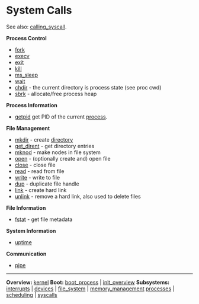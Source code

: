# System Calls

See also: [calling_syscall](calling_syscall.md).


**Process Control**
- [fork](fork.md)
- [execv](execv.md)
- [exit](exit.md)
- [kill](kill.md)
- [ms_sleep](ms_sleep.md)
- [wait](wait.md)
- [chdir](chdir.md) - the current directory is process state (see proc cwd)
- [sbrk](sbrk.md) - allocate/free process heap

**Process Information**
- [getpid](getpid.md) get PID of the current [process](../processes/processes.md).

**File Management**
- [mkdir](mkdir.md) - create [directory](file_system/directory.md)
- [get_dirent](get_dirent.md) - get directory entries
- [mknod](mknod.md) - make nodes in file system
- [open](open.md) - (optionally create and) open file
- [close](close.md) - close file
- [read](read.md) - read from file
- [write](write.md) - write to file
- [dup](dup.md) - duplicate file handle 
- [link](link.md) - create hard link
- [unlink](unlink.md) - remove a hard link, also used to delete files

**File Information**
- [fstat](fstat.md) - get file metadata

**System Information**
- [uptime](uptime.md)

**Communication**
- [pipe](pipe.md)


---
**Overview:** [kernel](kernel.md)
**Boot:**
[boot_process](../overview/boot_process.md) | [init_overview](../overview/init_overview.md)
**Subsystems:**
[interrupts](../interrupts/interrupts.md) | [devices](devices/devices.md) | [file_system](file_system.md) | [memory_management](../mm/memory_management.md)
[processes](../processes/processes.md) | [scheduling](../processes/scheduling.md) | [syscalls](syscalls.md)
